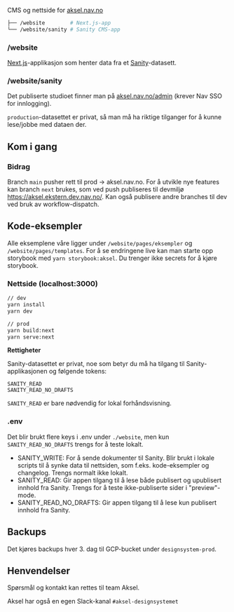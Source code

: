 CMS og nettside for [aksel.nav.no](https://aksel.nav.no/)

```sh
├── /website        # Next.js-app
└── /website/sanity # Sanity CMS-app
```

### /website

[Next.js](https://nextjs.org/)-applikasjon som henter data fra et [Sanity](https://www.sanity.io/)-datasett.

### /website/sanity

Det publiserte studioet finner man på [aksel.nav.no/admin](https://aksel.nav.no/admin) (krever Nav SSO for innlogging).

`production`-datasettet er privat, så man må ha riktige tilganger for å kunne lese/jobbe med dataen der.

## Kom i gang

### Bidrag

Branch `main` pusher rett til prod -> aksel.nav.no. For å utvikle nye features kan branch `next` brukes, som ved push publiseres til devmiljø https://aksel.ekstern.dev.nav.no/. Kan også publisere andre branches til dev ved bruk av workflow-dispatch.

## Kode-eksempler

Alle eksemplene våre ligger under `/website/pages/eksempler` og `/website/pages/templates`. For å se endringene live kan man starte opp storybook med `yarn storybook:aksel`. Du trenger ikke secrets for å kjøre storybook.

### Nettside (localhost:3000)

```bash
// dev
yarn install
yarn dev

// prod
yarn build:next
yarn serve:next
```

**Rettigheter**

Sanity-datasettet er privat, noe som betyr du må ha tilgang til Sanity-applikasjonen og følgende tokens:

```env
SANITY_READ
SANITY_READ_NO_DRAFTS
```
`SANITY_READ` er bare nødvendig for lokal forhåndsvisning.
### .env

Det blir brukt flere keys i .env under `./website`, men kun `SANITY_READ_NO_DRAFTS` trengs for å teste lokalt.

- SANITY_WRITE:
  For å sende dokumenter til Sanity. Blir brukt i lokale scripts til å synke data til nettsiden, som f.eks. kode-eksempler og changelog. Trengs normalt ikke lokalt.
- SANITY_READ: Gir appen tilgang til å lese både publisert og upublisert innhold fra Sanity. Trengs for å teste ikke-publiserte sider i "preview"-mode.
- SANITY_READ_NO_DRAFTS: Gir appen tilgang til å lese kun publisert innhold fra Sanity.

## Backups

Det kjøres backups hver 3. dag til GCP-bucket under `designsystem-prod`.

## Henvendelser

Spørsmål og kontakt kan rettes til team Aksel.

Aksel har også en egen Slack-kanal `#aksel-designsystemet`

